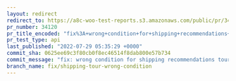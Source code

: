 ```yaml
---
layout: redirect
redirect_to: https://a8c-woo-test-reports.s3.amazonaws.com/public/pr/34120/api/index.html
pr_number: 34120
pr_title_encoded: "fix%3A+wrong+condition+for+shipping+recommendations+tour+step"
pr_test_type: api
last_published: "2022-07-29 05:35:29 +0000"
commit_sha: 0625ee69c3f80cb0f8ec46514f8dab800e57b734
commit_message: "fix: wrong condition for shipping recommendations tour step"
branch_name: fix/shipping-tour-wrong-condition
---
```

